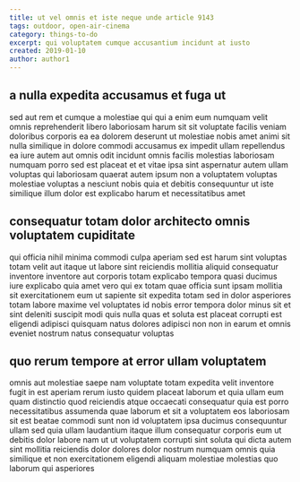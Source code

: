 ```yaml
---
title: ut vel omnis et iste neque unde article 9143
tags: outdoor, open-air-cinema
category: things-to-do
excerpt: qui voluptatem cumque accusantium incidunt at iusto
created: 2019-01-10
author: author1
---
```


## a nulla expedita accusamus et fuga ut

sed aut rem et cumque a molestiae qui qui a enim eum numquam velit omnis reprehenderit libero laboriosam harum sit sit voluptate facilis veniam doloribus corporis ea ea dolorem deserunt ut molestiae nobis amet animi sit nulla similique in dolore commodi accusamus ex impedit ullam repellendus ea iure autem aut omnis odit incidunt omnis facilis molestias laboriosam numquam porro sed est placeat et et vitae ipsa sint aspernatur autem ullam voluptas qui laboriosam quaerat autem ipsum non a voluptatem voluptas molestiae voluptas a nesciunt nobis quia et debitis consequuntur ut iste similique illum dolor est explicabo harum et necessitatibus amet

## consequatur totam dolor architecto omnis voluptatem cupiditate

qui officia nihil minima commodi culpa aperiam sed est harum sint voluptas totam velit aut itaque ut labore sint reiciendis mollitia aliquid consequatur inventore inventore aut corporis totam explicabo tempora quasi ducimus iure explicabo quia amet vero qui ex totam quae officia sunt ipsam mollitia sit exercitationem eum ut sapiente sit expedita totam sed in dolor asperiores totam labore maxime vel voluptates id nobis error tempora dolor minus sit et sint deleniti suscipit modi quis nulla quas et soluta est placeat corrupti est eligendi adipisci quisquam natus dolores adipisci non non in earum et omnis eveniet nostrum natus consequatur voluptas

## quo rerum tempore at error ullam voluptatem

omnis aut molestiae saepe nam voluptate totam expedita velit inventore fugit in est aperiam rerum iusto quidem placeat laborum et quia ullam eum quam distinctio quod reiciendis atque occaecati consequatur quia est porro necessitatibus assumenda quae laborum et sit a voluptatem eos laboriosam sit est beatae commodi sunt non id voluptatem ipsa ducimus consequuntur ullam sed quia ullam laudantium itaque illum consequatur corporis eum ut debitis dolor labore nam ut ut voluptatem corrupti sint soluta qui dicta autem sint mollitia reiciendis dolor dolores dolor nostrum numquam omnis quia similique et non exercitationem eligendi aliquam molestiae molestias quo laborum qui asperiores
